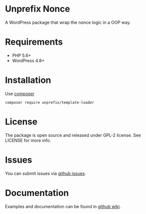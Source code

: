 # Unprefix Nonce

A WordPress package that wrap the nonce logic in a OOP way.

# Requirements

- PHP 5.6+
- WordPress 4.8+

# Installation

Use [composer](https://getcomposer.org/) 

`composer require unprefix/template-loader`

# License

The package is open source and released under GPL-2 license.
See LICENSE for more info.

# Issues

You can submit issues via [github issues](https://github.com/widoz/unprefix-nonce/issues).

# Documentation

Examples and documentation can be found in [github wiki](https://github.com/widoz/unprefix-nonce/wiki).
